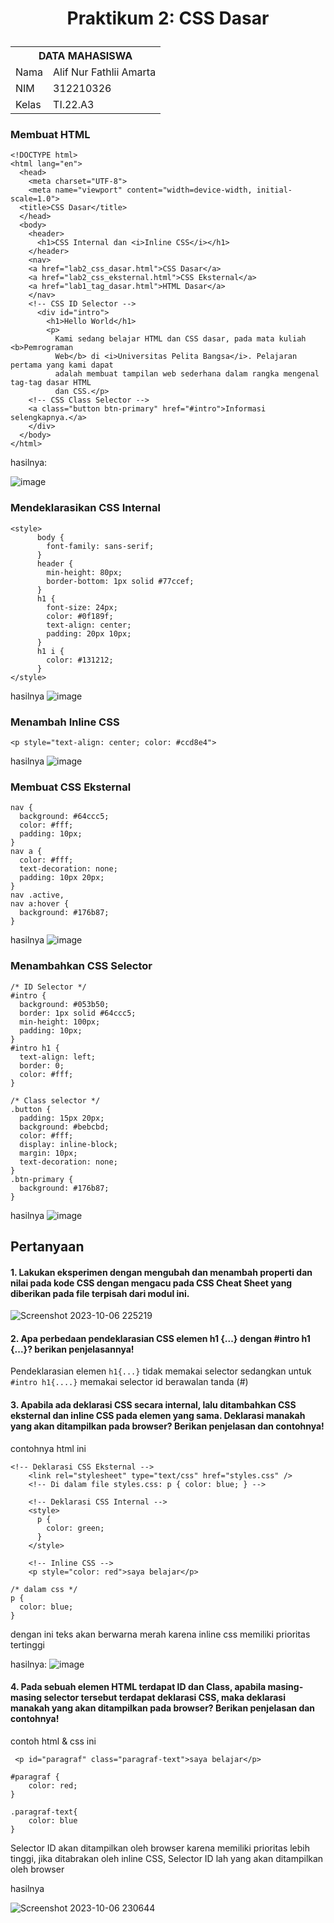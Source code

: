 # <p align="center"> Praktikum 2: CSS Dasar</p>

<table>
  <tr>
    <th colspan="2">DATA MAHASISWA</th>
  </tr>
  <tr>
    <td>Nama</td>
    <td>Alif Nur Fathlii Amarta</td>
  </tr>
  <tr>
    <td>NIM</td>
    <td>312210326</td>
  </tr>
  <tr>
    <td>Kelas</td>
    <td>TI.22.A3</td>
  </tr>
</table>

### Membuat HTML
```
<!DOCTYPE html>
<html lang="en">
  <head>
    <meta charset="UTF-8">
    <meta name="viewport" content="width=device-width, initial-scale=1.0">
  <title>CSS Dasar</title>
  </head>
  <body>
    <header>
      <h1>CSS Internal dan <i>Inline CSS</i></h1>
    </header>
    <nav>
    <a href="lab2_css_dasar.html">CSS Dasar</a>
    <a href="lab2_css_eksternal.html">CSS Eksternal</a>
    <a href="lab1_tag_dasar.html">HTML Dasar</a>
    </nav>
    <!-- CSS ID Selector -->
      <div id="intro">
        <h1>Hello World</h1>
        <p>
          Kami sedang belajar HTML dan CSS dasar, pada mata kuliah <b>Pemrograman
          Web</b> di <i>Universitas Pelita Bangsa</i>. Pelajaran pertama yang kami dapat
          adalah membuat tampilan web sederhana dalam rangka mengenal tag-tag dasar HTML
          dan CSS.</p>
    <!-- CSS Class Selector -->
    <a class="button btn-primary" href="#intro">Informasi selengkapnya.</a>
    </div>
  </body>
</html>
```

hasilnya:

![image](https://github.com/alifamarta/Praktikum-PemogramanWeb/assets/115516820/47bac036-c8c6-408d-a67b-cbd390adeb30)

### Mendeklarasikan CSS Internal

```
<style>
      body {
        font-family: sans-serif;
      }
      header {
        min-height: 80px;
        border-bottom: 1px solid #77ccef;
      }
      h1 {
        font-size: 24px;
        color: #0f189f;
        text-align: center;
        padding: 20px 10px;
      }
      h1 i {
        color: #131212;
      }
</style>
```

hasilnya
![image](https://github.com/alifamarta/Praktikum-PemogramanWeb/assets/115516820/c4fceddf-b4f9-4393-8199-780c29e05dae)

### Menambah Inline CSS
```
<p style="text-align: center; color: #ccd8e4"> 
```

hasilnya
![image](https://github.com/alifamarta/Praktikum-PemogramanWeb/assets/115516820/7469cf7b-10c7-4883-998c-f021f3fb041d)

### Membuat CSS Eksternal
```
nav {
  background: #64ccc5;
  color: #fff;
  padding: 10px;
}
nav a {
  color: #fff;
  text-decoration: none;
  padding: 10px 20px;
}
nav .active,
nav a:hover {
  background: #176b87;
}
```

hasilnya
![image](https://github.com/alifamarta/Praktikum-PemogramanWeb/assets/115516820/5c9dc1da-8201-46b4-9566-59cd145ce1f8)


### Menambahkan CSS Selector
```
/* ID Selector */
#intro {
  background: #053b50;
  border: 1px solid #64ccc5;
  min-height: 100px;
  padding: 10px;
}
#intro h1 {
  text-align: left;
  border: 0;
  color: #fff;
}

/* Class selector */
.button {
  padding: 15px 20px;
  background: #bebcbd;
  color: #fff;
  display: inline-block;
  margin: 10px;
  text-decoration: none;
}
.btn-primary {
  background: #176b87;
}

```

hasilnya 
![image](https://github.com/alifamarta/Praktikum-PemogramanWeb/assets/115516820/c232310a-74ad-49bf-a439-b51ada0bb85b)

## Pertanyaan
#### 1. Lakukan eksperimen dengan mengubah dan menambah properti dan nilai pada kode CSS dengan mengacu pada CSS Cheat Sheet yang diberikan pada file terpisah dari modul ini.

![Screenshot 2023-10-06 225219](https://github.com/alifamarta/Praktikum-PemogramanWeb/assets/115516820/ee123a34-70ca-47f2-a38a-501e81acdce9)

#### 2. Apa perbedaan pendeklarasian CSS elemen h1 {...} dengan #intro h1 {...}? berikan penjelasannya! 
Pendeklarasian elemen  ```h1{...}``` tidak memakai selector sedangkan untuk ```#intro h1{....}``` memakai selector id berawalan tanda (#)

#### 3. Apabila ada deklarasi CSS secara internal, lalu ditambahkan CSS eksternal dan inline CSS pada elemen yang sama. Deklarasi manakah yang akan ditampilkan pada browser? Berikan penjelasan dan contohnya!

contohnya html ini 
```
<!-- Deklarasi CSS Eksternal -->
    <link rel="stylesheet" type="text/css" href="styles.css" />
    <!-- Di dalam file styles.css: p { color: blue; } -->

    <!-- Deklarasi CSS Internal -->
    <style>
      p {
        color: green;
      }
    </style>

    <!-- Inline CSS -->
    <p style="color: red">saya belajar</p>
```
```
/* dalam css */
p {
  color: blue;
}
```
dengan ini teks akan berwarna merah karena inline css memiliki prioritas tertinggi <br>

hasilnya:
![image](https://github.com/alifamarta/Praktikum-PemogramanWeb/assets/115516820/aa55e465-ab05-4c62-ab5d-32f1d522a8e0)

#### 4. Pada sebuah elemen HTML terdapat ID dan Class, apabila masing-masing selector tersebut terdapat deklarasi CSS, maka deklarasi manakah yang akan ditampilkan pada browser? Berikan penjelasan dan contohnya!

contoh html & css ini 
```
 <p id="paragraf" class="paragraf-text">saya belajar</p>
```
```
#paragraf {
    color: red;
}

.paragraf-text{
    color: blue
}
```

Selector ID akan ditampilkan oleh browser karena memiliki prioritas lebih tinggi, jika ditabrakan oleh inline CSS, Selector ID lah yang akan ditampilkan oleh browser

hasilnya

![Screenshot 2023-10-06 230644](https://github.com/alifamarta/Praktikum-PemogramanWeb/assets/115516820/407d0c18-3575-47ee-b04b-63a879d2c62f)
